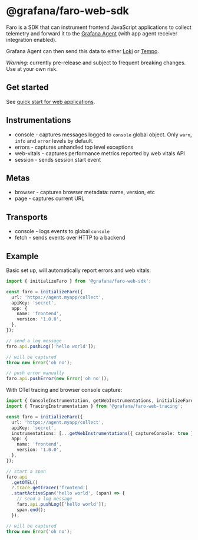 # @grafana/faro-web-sdk

Faro is a SDK that can instrument frontend JavaScript applications to collect telemetry and forward it to the [Grafana Agent](https://grafana.com/docs/agent/latest/)
(with app agent receiver integration enabled).

Grafana Agent can then send this data to either [Loki](https://grafana.com/logs/) or [Tempo](https://grafana.com/traces/).

_Warning_: currently pre-release and subject to frequent breaking changes. Use at your own risk.

## Get started

See [quick start for web applications](https://github.com/grafana/faro-web-sdk/blob/main/docs/sources/tutorials/quick-start-browser.md).

## Instrumentations

- console - captures messages logged to `console` global object. Only `warn`, `info` and `error` levels by default.
- errors - captures unhandled top level exceptions
- web-vitals - captures performance metrics reported by web vitals API
- session - sends session start event

## Metas

- browser - captures browser metadata: name, version, etc
- page - captures current URL

## Transports

- console - logs events to global `console`
- fetch - sends events over HTTP to a backend

## Example

Basic set up, will automatically report errors and web vitals:

```ts
import { initializeFaro } from '@grafana/faro-web-sdk';

const faro = initializeFaro({
  url: 'https://agent.myapp/collect',
  apiKey: 'secret',
  app: {
    name: 'frontend',
    version: '1.0.0',
  },
});

// send a log message
faro.api.pushLog(['hello world']);

// will be captured
throw new Error('oh no');

// push error manually
faro.api.pushError(new Error('oh no'));
```

With OTel tracing and browser console capture:

```ts
import { ConsoleInstrumentation, getWebInstrumentations, initializeFaro } from '@grafana/faro-web-sdk';
import { TracingInstrumentation } from '@grafana/faro-web-tracing';

const faro = initializeFaro({
  url: 'https://agent.myapp/collect',
  apiKey: 'secret',
  instrumentations: [...getWebInstrumentations({ captureConsole: true }), new TracingInstrumentation()],
  app: {
    name: 'frontend',
    version: '1.0.0',
  },
});

// start a span
faro.api
  .getOTEL()
  ?.trace.getTracer('frontend')
  .startActiveSpan('hello world', (span) => {
    // send a log message
    faro.api.pushLog(['hello world']);
    span.end();
  });

// will be captured
throw new Error('oh no');
```
